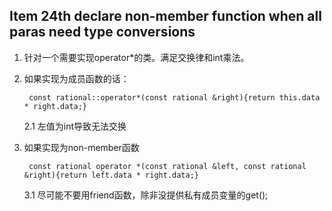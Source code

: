 ## Item 24th declare non-member function when all paras need type conversions

1. 针对一个需要实现operator*的类。满足交换律和int乘法。
2. 如果实现为成员函数的话：  

        const rational::operator*(const rational &right){return this.data * right.data;}  

    2.1 左值为int导致无法交换  

3. 如果实现为non-member函数  

        const rational operator *(const rational &left, const rational &right){return left.data * right.data;}
    
    3.1 尽可能不要用friend函数，除非没提供私有成员变量的get();
